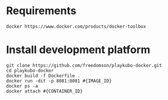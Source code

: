 # Requirements
```
docker https://www.docker.com/products/docker-toolbox
```

# Install development platform 
```
git clone https://github.com/freedomson/playkubo-docker.git
cd playkubo-docker
docker build -f Dockerfile .
docker run -dit -p 8081:8081 #{IMAGE_ID}
docker ps -a
docker attach #{CONTAINER_ID}
```
